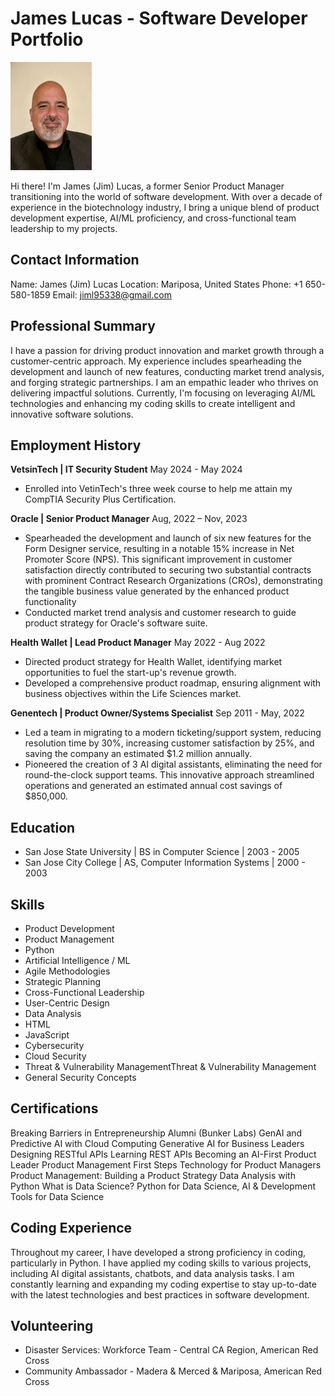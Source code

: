# James Lucas - Software Developer Portfolio

![Porfessional Picture of Jim Lucas](/images/Jim_L.jpg)

Hi there! I'm James (Jim) Lucas, a former Senior Product Manager transitioning into the world of software development. With over a decade of experience in the biotechnology industry, I bring a unique blend of product development expertise, AI/ML proficiency, and cross-functional team leadership to my projects.

## Contact Information
Name: James (Jim) Lucas
Location: Mariposa, United States
Phone: +1 650-580-1859
Email: jiml95338@gmail.com

## Professional Summary
I have a passion for driving product innovation and market growth through a customer-centric approach. My experience includes spearheading the development and launch of new features, conducting market trend analysis, and forging strategic partnerships. I am an empathic leader who thrives on delivering impactful solutions. Currently, I'm focusing on leveraging AI/ML technologies and enhancing my coding skills to create intelligent and innovative software solutions.

## Employment History

**VetsinTech | IT Security Student**
May 2024 - May 2024
* Enrolled into VetinTech's three week course to help me attain my CompTIA Security Plus Certification.

**Oracle | Senior Product Manager**
Aug, 2022 – Nov, 2023
* Spearheaded the development and launch of six new features for the Form Designer service, resulting in a notable 15% increase in Net Promoter Score (NPS). This significant improvement in customer satisfaction directly contributed to securing two substantial contracts with prominent Contract Research Organizations (CROs), demonstrating the tangible business value generated by the enhanced product functionality
* Conducted market trend analysis and customer research to guide product strategy for Oracle's software suite.

**Health Wallet | Lead Product Manager**
May 2022 - Aug 2022
* Directed product strategy for Health Wallet, identifying market opportunities to fuel the start-up's revenue growth.
* Developed a comprehensive product roadmap, ensuring alignment with business objectives within the Life Sciences market.

**Genentech | Product Owner/Systems Specialist**
Sep 2011 - May, 2022
* Led a team in migrating to a modern ticketing/support system, reducing resolution time by 30%, increasing customer satisfaction by 25%, and saving the company an estimated $1.2 million annually.
* Pioneered the creation of 3 AI digital assistants, eliminating the need for round-the-clock support teams. This innovative approach streamlined operations and generated an estimated annual cost savings of $850,000.

## Education
* San Jose State University | BS in Computer Science |
2003 - 2005
* San Jose City College | AS, Computer Information Systems | 2000 - 2003

## Skills
* Product Development
* Product Management
* Python
* Artificial Intelligence / ML
* Agile Methodologies
* Strategic Planning
* Cross-Functional Leadership
* User-Centric Design
* Data Analysis
* HTML
* JavaScript
* Cybersecurity
* Cloud Security
* Threat & Vulnerability ManagementThreat & Vulnerability Management
* General Security Concepts


## Certifications
Breaking Barriers in Entrepreneurship Alumni (Bunker Labs)
GenAI and Predictive AI with Cloud Computing
Generative AI for Business Leaders
Designing RESTful APIs
Learning REST APIs
Becoming an AI-First Product Leader
Product Management First Steps
Technology for Product Managers
Product Management: Building a Product Strategy
Data Analysis with Python
What is Data Science?
Python for Data Science, AI & Development
Tools for Data Science

## Coding Experience
Throughout my career, I have developed a strong proficiency in coding, particularly in Python. I have applied my coding skills to various projects, including AI digital assistants, chatbots, and data analysis tasks. I am constantly learning and expanding my coding expertise to stay up-to-date with the latest technologies and best practices in software development.

## Volunteering
* Disaster Services: Workforce Team - Central CA Region, American Red Cross
* Community Ambassador - Madera & Merced & Mariposa, American Red Cross
